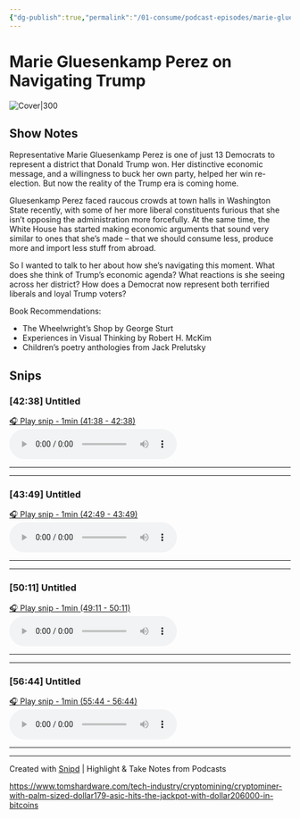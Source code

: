 ```yaml
---
{"dg-publish":true,"permalink":"/01-consume/podcast-episodes/marie-gluesenkamp-perez-on-navigating-trump/","title":"Marie Gluesenkamp Perez on Navigating Trump","tags":["localism","divided-constituency","economic-agenda","community-driven-policies"]}
---
```


# Marie Gluesenkamp Perez on Navigating Trump


![Cover|300](https://wsrv.nl/?url=https%3A%2F%2Fimage.simplecastcdn.com%2Fimages%2F52528093-7778-44d3-b188-e2a3c58e2a2b%2F05b8e014-5152-4854-8fcb-c4a9d3da2114%2F3000x3000%2Fnyt-ezraklein-albumartwork-3000px-2.jpg%3Faid%3Drss_feed&w=300&h=300)


## Show Notes

Representative Marie Gluesenkamp Perez is one of just 13 Democrats to represent a district that Donald Trump won. Her distinctive economic message, and a willingness to buck her own party, helped her win re-election. But now the reality of the Trump era is coming home.

Gluesenkamp Perez faced raucous crowds at town halls in Washington State recently, with some of her more liberal constituents furious that she isn’t opposing the administration more forcefully. At the same time, the White House has started making economic arguments that sound very similar to ones that she’s made – that we should consume less, produce more and import less stuff from abroad.

So I wanted to talk to her about how she’s navigating this moment. What does she think of Trump’s economic agenda? What reactions is she seeing across her district? How does a Democrat now represent both terrified liberals and loyal Trump voters?

Book Recommendations:
- The Wheelwright’s Shop  by George Sturt
- Experiences in Visual Thinking  by Robert H. McKim
- Children’s poetry anthologies  from Jack Prelutsky

## Snips


### [42:38] Untitled


[🎧 Play snip - 1min️ (41:38 - 42:38)](https://share.snipd.com/snip/4a7e75e3-d7cd-496c-befd-481c62cc2516)
<audio controls> <source src="https://dts.podtrac.com/redirect.mp3/pdst.fm/e/pfx.vpixl.com/6qj4J/nyt.simplecastaudio.com/3026b665-46df-4d18-98e9-d1ce16bbb1df/episodes/d4c79234-cd26-4877-a439-2fa3be5d051c/audio/128/default.mp3?aid=rss_feed&awCollectionId=3026b665-46df-4d18-98e9-d1ce16bbb1df&awEpisodeId=d4c79234-cd26-4877-a439-2fa3be5d051c&feed=kEKXbjuJ#t=41:38,42:38"> </audio>




---




---


### [43:49] Untitled


[🎧 Play snip - 1min️ (42:49 - 43:49)](https://share.snipd.com/snip/16dfe1cd-7331-45da-8e22-e2385a5cd912)
<audio controls> <source src="https://dts.podtrac.com/redirect.mp3/pdst.fm/e/pfx.vpixl.com/6qj4J/nyt.simplecastaudio.com/3026b665-46df-4d18-98e9-d1ce16bbb1df/episodes/d4c79234-cd26-4877-a439-2fa3be5d051c/audio/128/default.mp3?aid=rss_feed&awCollectionId=3026b665-46df-4d18-98e9-d1ce16bbb1df&awEpisodeId=d4c79234-cd26-4877-a439-2fa3be5d051c&feed=kEKXbjuJ#t=42:49,43:49"> </audio>




---




---


### [50:11] Untitled


[🎧 Play snip - 1min️ (49:11 - 50:11)](https://share.snipd.com/snip/5631e39e-1228-4861-8feb-6a4f3c790526)
<audio controls> <source src="https://dts.podtrac.com/redirect.mp3/pdst.fm/e/pfx.vpixl.com/6qj4J/nyt.simplecastaudio.com/3026b665-46df-4d18-98e9-d1ce16bbb1df/episodes/d4c79234-cd26-4877-a439-2fa3be5d051c/audio/128/default.mp3?aid=rss_feed&awCollectionId=3026b665-46df-4d18-98e9-d1ce16bbb1df&awEpisodeId=d4c79234-cd26-4877-a439-2fa3be5d051c&feed=kEKXbjuJ#t=49:11,50:11"> </audio>




---




---


### [56:44] Untitled


[🎧 Play snip - 1min️ (55:44 - 56:44)](https://share.snipd.com/snip/27a7c533-a7a2-438d-bdc4-533163742175)
<audio controls> <source src="https://dts.podtrac.com/redirect.mp3/pdst.fm/e/pfx.vpixl.com/6qj4J/nyt.simplecastaudio.com/3026b665-46df-4d18-98e9-d1ce16bbb1df/episodes/d4c79234-cd26-4877-a439-2fa3be5d051c/audio/128/default.mp3?aid=rss_feed&awCollectionId=3026b665-46df-4d18-98e9-d1ce16bbb1df&awEpisodeId=d4c79234-cd26-4877-a439-2fa3be5d051c&feed=kEKXbjuJ#t=55:44,56:44"> </audio>




---




---





Created with [Snipd](https://www.snipd.com) | Highlight & Take Notes from Podcasts

https://www.tomshardware.com/tech-industry/cryptomining/cryptominer-with-palm-sized-dollar179-asic-hits-the-jackpot-with-dollar206000-in-bitcoins